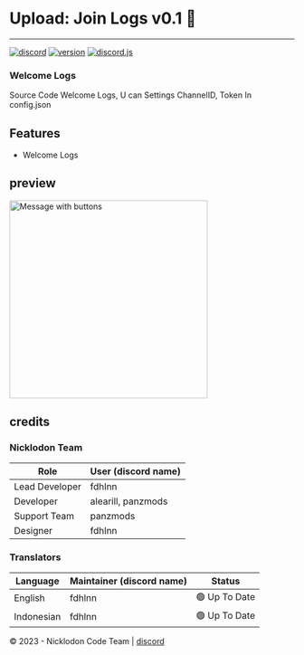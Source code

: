 # Upload: Join Logs v0.1 🎉
<hr>

[![discord](https://img.shields.io/badge/discord-join%20our%20server-5865F2.svg?style=flat-square&logo=discord)](https://discord.gg/7pHtssDpum)  [![version](https://img.shields.io/badge/version-0.1-brightgreen.svg?style=flat-square)]()  [![discord.js](https://img.shields.io/badge/discord.js-v14-CB3837.svg?style=flat-square&logo=npm)]()

### Welcome Logs
Source Code Welcome Logs, U can Settings ChannelID, Token In config.json

## Features
- Welcome Logs

## preview
<img src="https://cdn.discordapp.com/attachments/1187773305063739483/1216687349820293172/New_Project_104_85C3020.png?ex=66014b65&is=65eed665&hm=db4c476a0c2b2f2ec48ad15c5d206ac881c3205c5ef9c7c818fbb54747244612&" alt="Message with buttons" width="350px">

## credits
### Nicklodon Team
|Role             |User (discord name)|
|-----------------|-------------------|
|Lead Developer   |fdhlnn             |
|Developer        |alearill, panzmods |
|Support Team     |panzmods           |
|Designer         |fdhlnn             |

### Translators
|Language           |Maintainer (discord name) |Status                          |
|-------------------|--------------------------|--------------------------------|
|English            |fdhlnn                  |🟢 Up To Date                   |
|Indonesian         |fdhlnn                      |🟢 Up To Date                   |

© 2023 - Nicklodon Code Team | [discord](https://discord.com/invite/7pHtssDpum)
